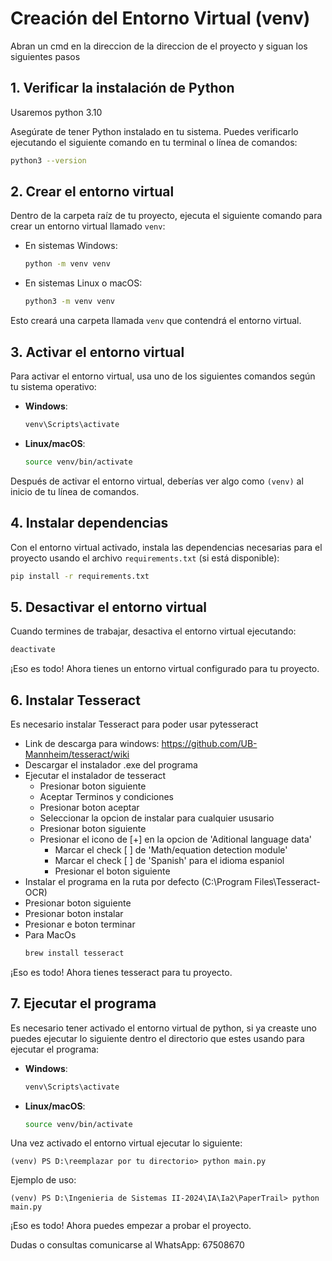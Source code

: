 
# Creación del Entorno Virtual (venv)

Abran un cmd en la direccion de la direccion de el proyecto y siguan los siguientes pasos 
## 1. Verificar la instalación de Python

Usaremos python 3.10

Asegúrate de tener Python instalado en tu sistema. Puedes verificarlo ejecutando el siguiente comando en tu terminal o línea de comandos:

```bash
python3 --version
```

## 2. Crear el entorno virtual

Dentro de la carpeta raíz de tu proyecto, ejecuta el siguiente comando para crear un entorno virtual llamado `venv`:

- En sistemas Windows:
  ```bash
  python -m venv venv
  ```

- En sistemas Linux o macOS:
  ```bash
  python3 -m venv venv
  ```

Esto creará una carpeta llamada `venv` que contendrá el entorno virtual.

## 3. Activar el entorno virtual

Para activar el entorno virtual, usa uno de los siguientes comandos según tu sistema operativo:

- **Windows**:
  ```bash
  venv\Scripts\activate
  ```

- **Linux/macOS**:
  ```bash
  source venv/bin/activate
  ```

Después de activar el entorno virtual, deberías ver algo como `(venv)` al inicio de tu línea de comandos.

## 4. Instalar dependencias

Con el entorno virtual activado, instala las dependencias necesarias para el proyecto usando el archivo `requirements.txt` (si está disponible):

```bash
pip install -r requirements.txt
```

## 5. Desactivar el entorno virtual

Cuando termines de trabajar, desactiva el entorno virtual ejecutando:

```bash
deactivate
```

¡Eso es todo! Ahora tienes un entorno virtual configurado para tu proyecto.

## 6. Instalar Tesseract
Es necesario instalar Tesseract para poder usar pytesseract
* Link de descarga para windows: https://github.com/UB-Mannheim/tesseract/wiki
* Descargar el instalador .exe del programa 
* Ejecutar el instalador de tesseract
  * Presionar boton siguiente
  * Aceptar Terminos y condiciones
  * Presionar boton aceptar
  * Seleccionar la opcion de instalar para cualquier ususario
  * Presionar boton siguiente
  * Presionar el icono de [+] en la opcion de 'Aditional language data'
    * Marcar el check [ ] de 'Math/equation detection module' 
    * Marcar el check [ ] de 'Spanish' para el idioma espaniol
    * Presionar el boton siguiente
* Instalar el programa en la ruta por defecto (C:\Program Files\Tesseract-OCR)
* Presionar boton siguiente
* Presionar boton instalar
* Presionar e boton terminar
* Para MacOs
  ```bash
  brew install tesseract
  ```

¡Eso es todo! Ahora tienes tesseract para tu proyecto.

## 7. Ejecutar el programa
Es necesario tener activado el entorno virtual de python, si ya creaste uno puedes ejecutar lo siguiente dentro el directorio que estes usando para ejecutar el programa:
- **Windows**:
  ```bash
  venv\Scripts\activate
  ```

- **Linux/macOS**:
  ```bash
  source venv/bin/activate
  ```
Una vez activado el entorno virtual ejecutar lo siguiente:
  ```
 (venv) PS D:\reemplazar por tu directorio> python main.py 
 
  ```
Ejemplo de uso:
  ```
 (venv) PS D:\Ingenieria de Sistemas II-2024\IA\Ia2\PaperTrail> python main.py 
 
  ```
¡Eso es todo! Ahora puedes empezar a probar el proyecto.

Dudas o consultas comunicarse al WhatsApp: 67508670
  